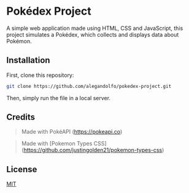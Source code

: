 # Pokédex Project

A simple web application made using HTML, CSS and JavaScript, this project simulates a Pokédex, which collects and displays data about Pokémon.

## Installation

First, clone this repository:

```bash
git clone https://github.com/alegandolfo/pokedex-project.git
```

Then, simply run the file in a local server.

## Credits

> Made with PokéAPI (https://pokeapi.co)

> Made with \[Pokemon Types CSS]\(https://github.com/justingolden21/pokemon-types-css)

## License

[MIT](https://choosealicense.com/licenses/mit/)